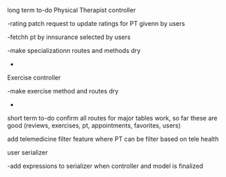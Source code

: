 long term to-do 
Physical Therapist controller

-rating patch request to update ratings for PT givenn by users

-fetchh pt by innsurance selected by users 


-make specializationn routes and methods dry 

-

Exercise controller 

-make exercise method and routes dry 

-

short term to-do 
confirm all routes for major tables work, so far these are good  (reviews, exercises, pt, appointments, favorites, users)


add telemedicine filter feature where PT can be filter based on tele health 


user serializer 

-add expressions to serializer when controller and model is finalized 